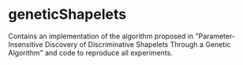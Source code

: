 # geneticShapelets
Contains an implementation of the algorithm proposed in "Parameter-Insensitive Discovery of Discriminative Shapelets Through a Genetic Algorithm" and code to reproduce all experiments.
